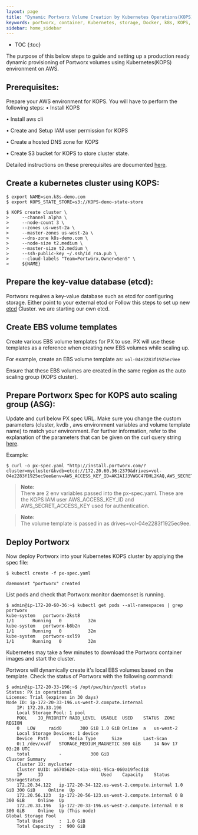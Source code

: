 ```yaml
---
layout: page
title: "Dynamic Portworx Volume Creation by Kubernetes Operations(KOPS)"
keywords: portworx, container, Kubernetes, storage, Docker, k8s, KOPS, pv, persistent disk, aws, EBS
sidebar: home_sidebar
---
```


* TOC
{:toc}


The purpose of this below steps to guide and setting up a production ready dynamic provisioning of Portworx volumes using Kubernetes(KOPS) environment on AWS.

## Prerequisites:
Prepare your AWS environment for KOPS.  You will have to perform the following steps:
•	Install KOPS

•	Install aws cli

•	Create and Setup IAM user permission for KOPS

•	Create a hosted DNS zone for KOPS

•	Create S3 bucket for KOPS to store cluster state.

Detailed instructions on these prerequisites are documented [here](https://github.com/kubernetes/KOPS/blob/master/docs/aws.md).

## Create a kubernetes cluster using KOPS:
```
$ export NAME=sen.k8s-demo.com
$ export KOPS_STATE_STORE=s3://KOPS-demo-state-store

$ KOPS create cluster \
>     --channel alpha \
>     --node-count 3 \
>     --zones us-west-2a \
>     --master-zones us-west-2a \
>     --dns-zone k8s-demo.com \
>     --node-size t2.medium \
>     --master-size t2.medium \
>     --ssh-public-key ~/.ssh/id_rsa.pub \
>     --cloud-labels "Team=Portworx,Owner=SenS" \
>     ${NAME}
```

## Prepare the key-value database (etcd):
Portworx requires a key-value database such as etcd for configuring storage. Either point to your external etcd or Follow this steps to set up new [etcd](https://docs.portworx.com/maintain/etcd.html#tuning-etcd) Cluster. we are starting our own etcd.

## Create EBS volume templates
Create various EBS volume templates for PX to use. PX will use these templates as a reference when creating new EBS volumes while scaling up.

For example, create an EBS volume template as: `vol-04e2283f1925ec9ee`

Ensure that these EBS volumes are created in the same region as the auto scaling group (KOPS cluster).

## Prepare Portworx Spec for KOPS auto scaling group (ASG):

Update and curl below PX spec URL. Make sure you change the custom parameters (cluster, kvdb , aws environment variables and volume template name) to match your environment.
For further information, refer to the explanation of the parameters that can be given on the curl query string [here](https://docs.portworx.com/scheduler/kubernetes/install.html).

Example:
```
$ curl -o px-spec.yaml "http://install.portworx.com/?cluster=mycluster&kvdb=etcd://172.20.60.36:2379&drives=vol-04e2283f1925ec9ee&env=AWS_ACCESS_KEY_ID=AKIAIJ3VWGC47DHL2KAQ,AWS_SECRET_ACCESS_KEY=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”
```

>**Note:**<br/>There are 2 env variables passed into the px-spec.yaml. These are the KOPS IAM user AWS_ACCESS_KEY_ID and AWS_SECRET_ACCESS_KEY used for authentication.

>**Note:**<br/>The volume template is passed in as drives=vol-04e2283f1925ec9ee.

## Deploy Portworx
Now deploy Portworx into your Kubernetes KOPS cluster by applying the spec file:
```
$ kubectl create -f px-spec.yaml

daemonset "portworx" created
```

List pods and check that Portworx monitor daemonset is running.
```
$ admin@ip-172-20-60-36:~$ kubectl get pods --all-namespaces | grep portworx
kube-system   portworx-2kst8                                                       1/1       Running   0          32m
kube-system   portworx-b8b2n                                                       1/1       Running   0          32m
kube-system   portworx-sxl59                                                       1/1       Running   0          32m
```

Kubernetes may take a few minutes to download the Portworx container images and start the cluster.

Portworx will dynamically create it's local EBS volumes based on the template.  Check the status of Portworx with the following command:
```
$ admin@ip-172-20-33-196:~$ /opt/pwx/bin/pxctl status
Status: PX is operational
License: Trial (expires in 30 days)
Node ID: ip-172-20-33-196.us-west-2.compute.internal
	IP: 172.20.33.196
 	Local Storage Pool: 1 pool
	POOL	IO_PRIORITY	RAID_LEVEL	USABLE	USED	STATUS	ZONE	REGION
	0	LOW		raid0		300 GiB	1.0 GiB	Online	a	us-west-2
	Local Storage Devices: 1 device
	Device	Path		Media Type		Size		Last-Scan
	0:1	/dev/xvdf	STORAGE_MEDIUM_MAGNETIC	300 GiB		14 Nov 17 03:28 UTC
	total			-			300 GiB
Cluster Summary
	Cluster ID: mycluster
	Cluster UUID: a6705624-c41a-4011-95ca-060a19fecd18
	IP		ID						Used	Capacity	Status	StorageStatus
	172.20.34.122	ip-172-20-34-122.us-west-2.compute.internal	1.0 GiB	300 GiB		Online	Up
	172.20.56.123	ip-172-20-56-123.us-west-2.compute.internal	0 B	300 GiB		Online	Up
	172.20.33.196	ip-172-20-33-196.us-west-2.compute.internal	0 B	300 GiB		Online	Up (This node)
Global Storage Pool
	Total Used    	:  1.0 GiB
	Total Capacity	:  900 GiB
```
